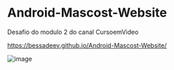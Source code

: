 # Android-Mascost-Website
Desafio do modulo 2 do canal CursoemVideo

https://bessadeev.github.io/Android-Mascost-Website/

![image](https://user-images.githubusercontent.com/93408255/185299216-6e2bad04-e35f-4936-973f-2292333b09db.png)
